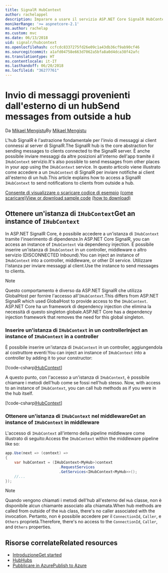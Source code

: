 ```yaml
---
title: SignalR HubContext
author: rachelappel
description: Imparare a usare il servizio ASP.NET Core SignalR HubContext per l'invio di notifiche ai client all'esterno di un hub.
monikerRange: '>= aspnetcore-2.1'
ms.author: rachelap
ms.custom: mvc
ms.date: 06/13/2018
uid: signalr/hubcontext
ms.openlocfilehash: ccfcdc8337275fd26e09c1a43db36cf9ab90cf46
ms.sourcegitcommit: a1afd04758e663d7062a5bfa8a0d4dca38f42afc
ms.translationtype: HT
ms.contentlocale: it-IT
ms.lasthandoff: 06/20/2018
ms.locfileid: "36277761"
---
```

# <a name="send-messages-from-outside-a-hub"></a><span data-ttu-id="ea503-103">Invio di messaggi provenienti dall'esterno di un hub</span><span class="sxs-lookup"><span data-stu-id="ea503-103">Send messages from outside a hub</span></span>

<span data-ttu-id="ea503-104">Da [Mikael Mengistu](https://twitter.com/MikaelM_12)</span><span class="sxs-lookup"><span data-stu-id="ea503-104">By [Mikael Mengistu](https://twitter.com/MikaelM_12)</span></span>

<span data-ttu-id="ea503-105">L'hub SignalR è l'astrazione fondamentale per l'invio di messaggi ai client connessi al server di SignalR.</span><span class="sxs-lookup"><span data-stu-id="ea503-105">The SignalR hub is the core abstraction for sending messages to clients connected to the SignalR server.</span></span> <span data-ttu-id="ea503-106">È anche possibile inviare messaggi da altre posizioni all'interno dell'app tramite il `IHubContext` servizio.</span><span class="sxs-lookup"><span data-stu-id="ea503-106">It's also possible to send messages from other places in your app using the `IHubContext` service.</span></span> <span data-ttu-id="ea503-107">In questo articolo viene illustrato come accedere a un `IHubContext` di SignalR per inviare notifiche ai client all'esterno di un hub.</span><span class="sxs-lookup"><span data-stu-id="ea503-107">This article explains how to access a SignalR `IHubContext` to send notifications to clients from outside a hub.</span></span>

<span data-ttu-id="ea503-108">[Consente di visualizzare o scaricare codice di esempio](https://github.com/aspnet/Docs/tree/master/aspnetcore/signalr/hubcontext/sample/) [(come scaricare)](xref:tutorials/index#how-to-download-a-sample)</span><span class="sxs-lookup"><span data-stu-id="ea503-108">[View or download sample code](https://github.com/aspnet/Docs/tree/master/aspnetcore/signalr/hubcontext/sample/) [(how to download)](xref:tutorials/index#how-to-download-a-sample)</span></span>

## <a name="get-an-instance-of-ihubcontext"></a><span data-ttu-id="ea503-109">Ottenere un'istanza di `IHubContext`</span><span class="sxs-lookup"><span data-stu-id="ea503-109">Get an instance of `IHubContext`</span></span>

<span data-ttu-id="ea503-110">In ASP.NET SignalR Core, è possibile accedere a un'istanza di `IHubContext` tramite l'inserimento di dipendenze.</span><span class="sxs-lookup"><span data-stu-id="ea503-110">In ASP.NET Core SignalR, you can access an instance of `IHubContext` via dependency injection.</span></span> <span data-ttu-id="ea503-111">È possibile inserire un'istanza di `IHubContext` in un controller, middleware o altro servizio (DISCONNECTED Inbound).</span><span class="sxs-lookup"><span data-stu-id="ea503-111">You can inject an instance of `IHubContext` into a controller, middleware, or other DI service.</span></span> <span data-ttu-id="ea503-112">Utilizzare l'istanza per inviare messaggi al client.</span><span class="sxs-lookup"><span data-stu-id="ea503-112">Use the instance to send messages to clients.</span></span>

> [!NOTE]
> <span data-ttu-id="ea503-113">Questo comportamento è diverso da ASP.NET SignalR che utilizza GlobalHost per fornire l'accesso all'`IHubContext`.</span><span class="sxs-lookup"><span data-stu-id="ea503-113">This differs from ASP.NET SignalR which used GlobalHost to provide access to the `IHubContext`.</span></span> <span data-ttu-id="ea503-114">ASP.NET Core ha un framework di dependency injection che elimina la necessità di questo singleton globale.</span><span class="sxs-lookup"><span data-stu-id="ea503-114">ASP.NET Core has a dependency injection framework that removes the need for this global singleton.</span></span>

### <a name="inject-an-instance-of-ihubcontext-in-a-controller"></a><span data-ttu-id="ea503-115">Inserire un'istanza di `IHubContext` in un controller</span><span class="sxs-lookup"><span data-stu-id="ea503-115">Inject an instance of `IHubContext` in a controller</span></span>

<span data-ttu-id="ea503-116">È possibile inserire un'istanza di `IHubContext` in un controller, aggiungendola al costruttore eventi:</span><span class="sxs-lookup"><span data-stu-id="ea503-116">You can inject an instance of `IHubContext` into a controller by adding it to your constructor:</span></span>

[!code-csharp[IHubContext](hubcontext/sample/Controllers/HomeController.cs?range=12-19,57)]

<span data-ttu-id="ea503-117">A questo punto, con l'accesso a un'istanza di `IHubContext`, è possibile chiamare i metodi dell'hub come se fossi nell'hub stesso.
</span><span class="sxs-lookup"><span data-stu-id="ea503-117">Now, with access to an instance of `IHubContext`, you can call hub methods as if you were in the hub itself.</span></span>

[!code-csharp[IHubContext](hubcontext/sample/Controllers/HomeController.cs?range=21-25)]

### <a name="get-an-instance-of-ihubcontext-in-middleware"></a><span data-ttu-id="ea503-118">Ottenere un'istanza di `IHubContext` nel middleware</span><span class="sxs-lookup"><span data-stu-id="ea503-118">Get an instance of `IHubContext` in middleware</span></span>

<span data-ttu-id="ea503-119">L'accesso di `IHubContext` all'interno della pipeline middleware come illustrato di seguito:</span><span class="sxs-lookup"><span data-stu-id="ea503-119">Access the `IHubContext` within the middleware pipeline like so:</span></span>

```csharp
app.Use(next => (context) =>
{
    var hubContext = (IHubContext<MyHub>)context
                        .RequestServices
                        .GetServices<IHubContext<MyHub>>();
    //...
});
```

> [!NOTE]
> <span data-ttu-id="ea503-120">Quando vengono chiamati i metodi dell'hub all'esterno del `Hub` classe, non è disponibile alcun chiamante associato alla chiamata.</span><span class="sxs-lookup"><span data-stu-id="ea503-120">When hub methods are called from outside of the `Hub` class, there's no caller associated with the invocation.</span></span> <span data-ttu-id="ea503-121">Pertanto, non è possibile accedere per il `ConnectionId`, `Caller`, e `Others` proprietà.</span><span class="sxs-lookup"><span data-stu-id="ea503-121">Therefore, there's no access to the `ConnectionId`, `Caller`, and `Others` properties.</span></span>

## <a name="related-resources"></a><span data-ttu-id="ea503-122">Risorse correlate</span><span class="sxs-lookup"><span data-stu-id="ea503-122">Related resources</span></span>

* [<span data-ttu-id="ea503-123">Introduzione</span><span class="sxs-lookup"><span data-stu-id="ea503-123">Get started</span></span>](xref:tutorials/signalr)
* [<span data-ttu-id="ea503-124">Hub</span><span class="sxs-lookup"><span data-stu-id="ea503-124">Hubs</span></span>](xref:signalr/hubs)
* [<span data-ttu-id="ea503-125">Pubblicare in Azure</span><span class="sxs-lookup"><span data-stu-id="ea503-125">Publish to Azure</span></span>](xref:signalr/publish-to-azure-web-app)
